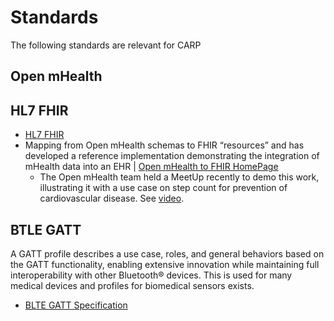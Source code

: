 # Standards

The following standards are relevant for CARP

## Open mHealth

## HL7 FHIR

* [HL7 FHIR](https://www.hl7.org/fhir/overview.html)
* Mapping from Open mHealth schemas to FHIR “resources” and has developed a reference implementation demonstrating the integration of mHealth data into an EHR | [Open mHealth to FHIR HomePage](https://healthedata1.github.io/mFHIR/index.html)
    * The Open mHealth team held a MeetUp recently to demo this work, illustrating it with a use case on step count for prevention of cardiovascular disease. See [video](https://youtu.be/V2J1pdPYWek).  


## BTLE GATT

A GATT profile describes a use case, roles, and general behaviors based on the GATT functionality, enabling extensive innovation while maintaining full interoperability with other Bluetooth® devices. This is used for many medical devices and profiles for biomedical sensors exists.

* [BLTE GATT Specification](https://www.bluetooth.com/specifications/gatt)
